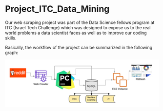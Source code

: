 # Project_ITC_Data_Mining

Our web scraping project was part of the Data Science fellows program at ITC (Israel Tech Challenge) which was designed to expose us to the real world problems a data scientist faces as well as to improve our coding skills.

Basically, the workflow of the project can be summarized in the following graph:

![alt text](https://github.com/SebKleiner/Project_ITC_Data_Mining/blob/master/flowchart_webscraper.png?raw=true)
